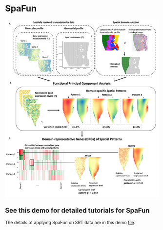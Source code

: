 # SpaFun


![SpaFun](figure/flowchart.jpg)

## See this demo for detailed tutorials for SpaFun
The details of applying SpaFun on SRT data are in this demo [file](code/SpaFun_demo.R).